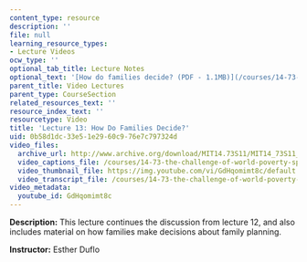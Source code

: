 ```yaml
---
content_type: resource
description: ''
file: null
learning_resource_types:
- Lecture Videos
ocw_type: ''
optional_tab_title: Lecture Notes
optional_text: '[How do families decide? (PDF - 1.1MB)](/courses/14-73-the-challenge-of-world-poverty-spring-2011/resources/mit14_73s11_lec13_slides)'
parent_title: Video Lectures
parent_type: CourseSection
related_resources_text: ''
resource_index_text: ''
resourcetype: Video
title: 'Lecture 13: How Do Families Decide?'
uid: 0b58d1dc-33e5-1e29-60c9-76e7c797324d
video_files:
  archive_url: http://www.archive.org/download/MIT14.73S11/MIT14_73S11_lec13_300k.mp4
  video_captions_file: /courses/14-73-the-challenge-of-world-poverty-spring-2011/75bc91dd7d31512d981c5d88150dfe2f_GdHqomimt8c.vtt
  video_thumbnail_file: https://img.youtube.com/vi/GdHqomimt8c/default.jpg
  video_transcript_file: /courses/14-73-the-challenge-of-world-poverty-spring-2011/41d04c727dd955ee55aef68218ff047d_GdHqomimt8c.pdf
video_metadata:
  youtube_id: GdHqomimt8c
---
```


**Description:** This lecture continues the discussion from lecture 12, and also includes material on how families make decisions about family planning.

**Instructor:** Esther Duflo